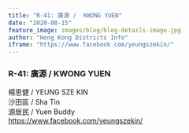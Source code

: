 ```yaml
---
title: "R-41: 廣源 /  KWONG YUEN"
date: "2020-08-15"
feature_image: images/blog/blog-details-image.jpg
author: "Hong Kong Districts Info"
iframe: "https://www.facebook.com/yeungszekin/"
---
```


### R-41: 廣源 /  KWONG YUEN  
楊思健 /  YEUNG SZE KIN  
沙田區 / Sha Tin  
源居民 /  Yuen Buddy  
https://www.facebook.com/yeungszekin/
